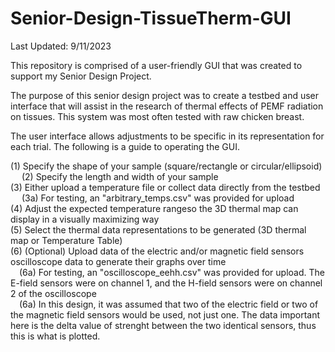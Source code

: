 # Senior-Design-TissueTherm-GUI
Last Updated: 9/11/2023

This repository is comprised of a user-friendly GUI that was created to support my Senior Design Project. 

The purpose of this senior design project was to create a testbed and user interface that will assist in the research of thermal effects of PEMF radiation on tissues. This system was most often tested with raw chicken breast. 

The user interface allows adjustments to be specific in its representation for each trial. The following is a guide to operating the GUI.

(1) Specify the shape of your sample (square/rectangle or circular/ellipsoid) <br/>
&emsp; (2) Specify the length and width of your sample <br/>
(3) Either upload a temperature file or collect data directly from the testbed <br/>
&emsp; (3a) For testing, an "arbitrary_temps.csv" was provided for upload <br/>
(4) Adjust the expected temperature rangeso the 3D thermal map can display in a visually maximizing way <br/>
(5) Select the thermal data representations to be generated (3D thermal map or Temperature Table) <br/>
(6) (Optional) Upload data of the electric and/or magnetic field sensors oscilloscope data to generate their graphs over time <br/>
&emsp;(6a) For testing, an "oscilloscope_eehh.csv" was provided for upload. The E-field sensors were on channel 1, and the H-field sensors were on channel 2 of the oscilloscope <br/>
&emsp;(6a) In this design, it was assumed that two of the electric field or two of the magnetic field sensors would be used, not just one. The data important here is the delta value of strenght between the two identical sensors, thus this is what is plotted.

